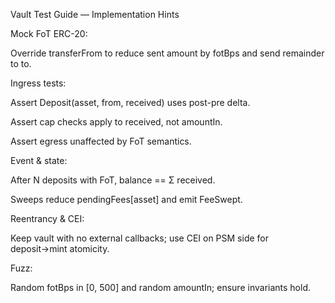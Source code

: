 
Vault Test Guide — Implementation Hints

Mock FoT ERC-20:

Override transferFrom to reduce sent amount by fotBps and send remainder to to.

Ingress tests:

Assert Deposit(asset, from, received) uses post-pre delta.

Assert cap checks apply to received, not amountIn.

Assert egress unaffected by FoT semantics.

Event & state:

After N deposits with FoT, balance == Σ received.

Sweeps reduce pendingFees[asset] and emit FeeSwept.

Reentrancy & CEI:

Keep vault with no external callbacks; use CEI on PSM side for deposit→mint atomicity.

Fuzz:

Random fotBps in [0, 500] and random amountIn; ensure invariants hold.
